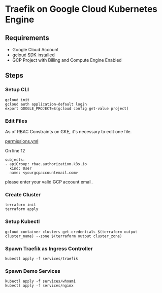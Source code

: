# Traefik on Google Cloud Kubernetes Engine

## Requirements
* Google Cloud Account
* gcloud SDK installed
* GCP Project with Billing and Compute Engine Enabled

## Steps

### Setup CLI
```
gcloud init
gcloud auth application-default login
export GOOGLE_PROJECT=$(gcloud config get-value project)
```

### Edit Files

As of RBAC Constraints on GKE, it's necessary to edit one file. 

[permissions.yml](services/traefik/01_permissions.yml)

On line 12
```
subjects:
- apiGroup: rbac.authorization.k8s.io
  kind: User
  name: <yourgcpaccountemail.com>
```

please enter your valid GCP account email.

### Create Cluster
```
terraform init
terraform apply
```

### Setup Kubectl
```
gcloud container clusters get-credentials $(terraform output cluster_name) --zone $(terraform output cluster_zone)
```

### Spawn Traefik as Ingress Controller
```
kubectl apply -f services/traefik
```

### Spawn Demo Services
```
kubectl apply -f services/whoami
kubectl apply -f services/nginx
```

